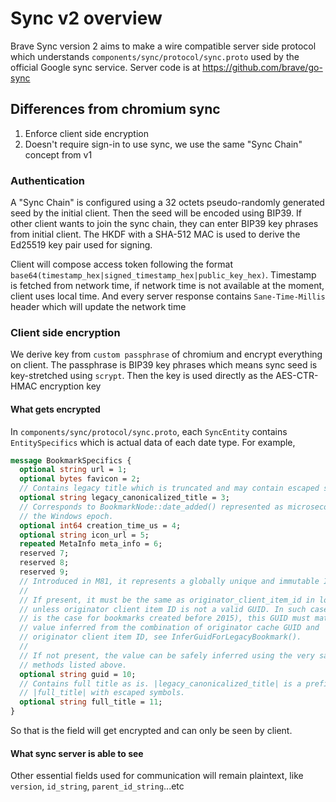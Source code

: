 # Sync v2 overview
Brave Sync version 2 aims to make a wire compatible server side protocol which understands `components/sync/protocol/sync.proto` used by the official Google sync service. Server code is at https://github.com/brave/go-sync

## Differences from chromium sync
1. Enforce client side encryption
2. Doesn't require sign-in to use sync, we use the same "Sync Chain" concept from v1
### Authentication
A "Sync Chain" is configured using a 32 octets pseudo-randomly generated seed by the initial client.
Then the seed will be encoded using BIP39. If other client wants to join the sync chain, they can enter BIP39 key phrases from initial client.
The HKDF with a SHA-512 MAC is used to derive the Ed25519 key pair used for signing.

Client will compose access token following the format `base64(timestamp_hex|signed_timestamp_hex|public_key_hex)`.
Timestamp is fetched from network time, if network time is not available at the moment, client uses local time. And every server response contains `Sane-Time-Millis` header which will update the network time

### Client side encryption
We derive key from `custom passphrase` of chromium and encrypt everything on client. The passphrase is BIP39 key phrases which means sync seed is key-stretched using `scrypt`. Then the key is used directly as the AES-CTR-HMAC encryption key
#### What gets encrypted
In `components/sync/protocol/sync.proto`, each `SyncEntity` contains `EntitySpecifics` which is actual data of each date type. For example, 
```protobuf
message BookmarkSpecifics {
  optional string url = 1;
  optional bytes favicon = 2;
  // Contains legacy title which is truncated and may contain escaped symbols.
  optional string legacy_canonicalized_title = 3;
  // Corresponds to BookmarkNode::date_added() represented as microseconds since
  // the Windows epoch.
  optional int64 creation_time_us = 4;
  optional string icon_url = 5;
  repeated MetaInfo meta_info = 6;
  reserved 7;
  reserved 8;
  reserved 9;
  // Introduced in M81, it represents a globally unique and immutable ID.
  //
  // If present, it must be the same as originator_client_item_id in lowercase,
  // unless originator client item ID is not a valid GUID. In such cases (which
  // is the case for bookmarks created before 2015), this GUID must match the
  // value inferred from the combination of originator cache GUID and
  // originator client item ID, see InferGuidForLegacyBookmark().
  //
  // If not present, the value can be safely inferred using the very same
  // methods listed above.
  optional string guid = 10;
  // Contains full title as is. |legacy_canonicalized_title| is a prefix of
  // |full_title| with escaped symbols.
  optional string full_title = 11;
}
```
So that is the field will get encrypted and can only be seen by client.
#### What sync server is able to see
Other essential fields used for communication will remain plaintext, like `version`, `id_string`, `parent_id_string`...etc